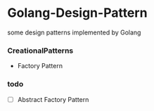 # Golang-Design-Pattern
some design patterns implemented by Golang

### CreationalPatterns
- Factory Pattern

### todo
- [ ] Abstract Factory Pattern 

